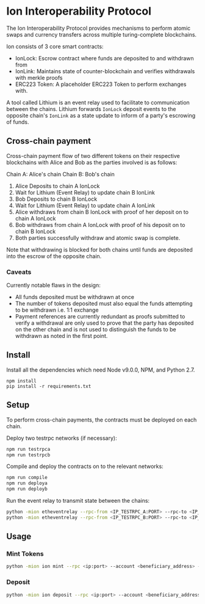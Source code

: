 # Ion Interoperability Protocol

The Ion Interoperability Protocol provides mechanisms to perform atomic swaps and currency transfers across
multiple turing-complete blockchains.

Ion consists of 3 core smart contracts:
* IonLock: Escrow contract where funds are deposited to and withdrawn from
* IonLink: Maintains state of counter-blockchain and verifies withdrawals with merkle proofs
* ERC223 Token: A placeholder ERC223 Token to perform exchanges with.

A tool called Lithium is an event relay used to facilitate to communication between the chains. Lithium forwards `IonLock` deposit events to the opposite chain's `IonLink` as a state update to inform of a party's escrowing of funds.

## Cross-chain payment

Cross-chain payment flow of two different tokens on their respective blockchains with Alice and Bob as the parties involved is as follows:

Chain A: Alice's chain
Chain B: Bob's chain

1. Alice Deposits to chain A IonLock
2. Wait for Lithium (Event Relay) to update chain B IonLink
3. Bob Deposits to chain B IonLock
4. Wait for Lithium (Event Relay) to update chain A IonLink
5. Alice withdraws from chain B IonLock with proof of her deposit on to chain A IonLock
6. Bob withdraws from chain A IonLock with proof of his deposit on to chain B IonLock
7. Both parties successfully withdraw and atomic swap is complete.

Note that withdrawing is blocked for both chains until funds are deposited into the escrow of the opposite chain.

### Caveats

Currently notable flaws in the design:
* All funds deposited must be withdrawn at once
* The number of tokens deposited must also equal the funds attempting to be withdrawn i.e. 1:1 exchange
* Payment references are currently redundant as proofs submitted to verify a withdrawal are only used to prove that the party has deposited on the other chain and is not used to distinguish the funds to be withdrawn as noted in the first point.

## Install

Install all the dependencies which need Node v9.0.0, NPM, and Python 2.7.

```
npm install
pip install -r requirements.txt
```

## Setup

To perform cross-chain payments, the contracts must be deployed on each chain.

Deploy two testrpc networks (if necessary):
```bash
npm run testrpca
npm run testrpcb
```

Compile and deploy the contracts on to the relevant networks:
```bash
npm run compile
npm run deploya
npm run deployb
```

Run the event relay to transmit state between the chains:
```bash
python -mion etheventrelay --rpc-from <IP_TESTRPC_A:PORT> --rpc-to <IP_TESTRPC_B:PORT> --from-account <FROM_ACCOUNT_X> --to-account <TO_ACCOUNT_Y> --lock <IONLOCK_ADDRESS_TESTRPC_A> --link <IONLINK_ADDRESS_ADDRESS_TESTRPC_A> --batch-size <BATCH_SIZE>
python -mion etheventrelay --rpc-from <IP_TESTRPC_B:PORT> --rpc-to <IP_TESTRPC_A:PORT> --from-account <FROM_ACCOUNT_Y> --to-account <TO_ACCOUNT_X> --lock <IONLOCK_ADDRESS_TESTRPC_B> --link <IONLINK_ADDRESS_ADDRESS_TESTRPC_B> --batch-size <BATCH_SIZE>
```

## Usage

### Mint Tokens
```bash
python -mion ion mint --rpc <ip:port> --account <beneficiary_address> --tkn <token_contract_address> --value <amount_of_token>
```

### Deposit
```bash
python -mion ion deposit --rpc <ip:port> --account <beneficiary_address> --lock <ionlock_contract_address> --tkn <token_contract_address> --value <amount_of_token> --data <arbitrary_data_payment_reference>
```
